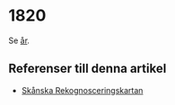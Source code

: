 # 1820

Se [år](år).

## Referenser till denna artikel

* [Skånska Rekognosceringskartan](Skånska%20Rekognosceringskartan)
